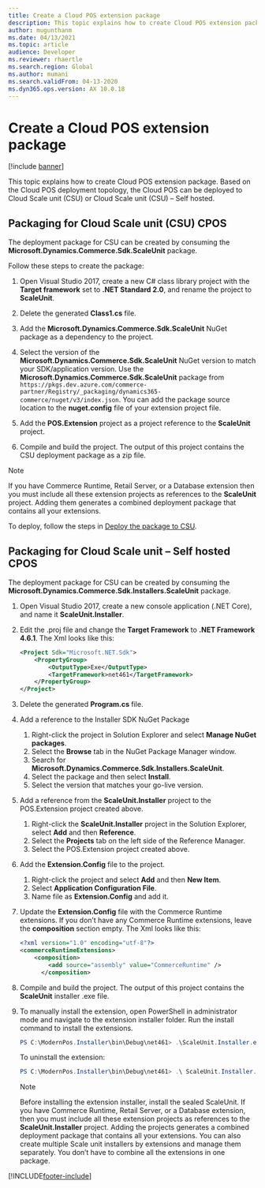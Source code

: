 ```yaml
---
title: Create a Cloud POS extension package 
description: This topic explains how to create Cloud POS extension package.
author: mugunthanm
ms.date: 04/13/2021
ms.topic: article
audience: Developer
ms.reviewer: rhaertle
ms.search.region: Global
ms.author: mumani
ms.search.validFrom: 04-13-2020
ms.dyn365.ops.version: AX 10.0.18
---
```


# Create a Cloud POS extension package

[!include [banner](../../../includes/banner.md)]

This topic explains how to create Cloud POS extension package. Based on the Cloud POS deployment topology, the Cloud POS can be deployed to Cloud Scale unit (CSU) or Cloud Scale unit (CSU) – Self hosted.

## Packaging for Cloud Scale unit (CSU) CPOS

The deployment package for CSU can be created by consuming the **Microsoft.Dynamics.Commerce.Sdk.ScaleUnit** package.

Follow these steps to create the package:

1. Open Visual Studio 2017, create a new C\# class library project with the **Target framework** set to **.NET Standard 2.0**, and rename the project to **ScaleUnit**.

2. Delete the generated **Class1.cs** file.

3. Add the **Microsoft.Dynamics.Commerce.Sdk.ScaleUnit** NuGet package as a dependency to the project.

4. Select the version of the **Microsoft.Dynamics.Commerce.Sdk.ScaleUnit** NuGet version to match your SDK/application version. Use the **Microsoft.Dynamics.Commerce.Sdk.ScaleUnit** package from `https://pkgs.dev.azure.com/commerce-partner/Registry/_packaging/dynamics365-commerce/nuget/v3/index.json`. You can add the package source location to the **nuget.config** file of your extension project file.

5. Add the **POS.Extension** project as a project reference to the **ScaleUnit** project.

6. Compile and build the project. The output of this project contains the CSU deployment package as a zip file.

> [!NOTE]
> If you have Commerce Runtime, Retail Server, or a Database extension then you must include all these extension projects as references to the **ScaleUnit** project. Adding them generates a combined deployment package that contains all your extensions.

To deploy, follow the steps in [Deploy the package to CSU](../retail-sdk/retail-sdk-packaging.md#deploy-the-package-to-csu).

## Packaging for Cloud Scale unit – Self hosted CPOS

The deployment package for CSU can be created by consuming the **Microsoft.Dynamics.Commerce.Sdk.Installers.ScaleUnit** package.

1. Open Visual Studio 2017, create a new console application (.NET Core), and name it **ScaleUnit.Installer**.

2. Edit the .proj file and change the **Target Framework** to **.NET Framework 4.6.1**. The Xml looks like this:

    ```xml
    <Project Sdk="Microsoft.NET.Sdk">
        <PropertyGroup>
            <OutputType>Exe</OutputType>
            <TargetFramework>net461</TargetFramework>
        </PropertyGroup>
    </Project>
    ```

3. Delete the generated **Program.cs** file.

4. Add a reference to the Installer SDK NuGet Package

    1. Right-click the project in Solution Explorer and select **Manage NuGet packages**.
    2. Select the **Browse** tab in the NuGet Package Manager window.
    3. Search for **Microsoft.Dynamics.Commerce.Sdk.Installers.ScaleUnit**.
    4. Select the package and then select **Install**.
    5. Select the version that matches your go-live version.

5. Add a reference from the **ScaleUnit.Installer** project to the POS.Extension project created above.

    1. Right-click the **ScaleUnit.Installer** project in the Solution Explorer, select **Add** and then **Reference**.
    2. Select the **Projects** tab on the left side of the Reference Manager.
    3. Select the POS.Extension project created above.

6. Add the **Extension.Config** file to the project.

    1. Right-click the project and select **Add** and then **New Item**.
    2. Select **Application Configuration File**.
    3. Name file as **Extension.Config** and add it.

7. Update the **Extension.Config** file with the Commerce Runtime extensions. If you don’t have any Commerce Runtime extensions, leave the **composition** section empty. The Xml looks like this:

    ```xml
    <?xml version="1.0" encoding="utf-8"?>
    <commerceRuntimeExtensions>
        <composition>
            <add source="assembly" value="CommerceRuntime" />
          </composition>
    ```

8. Compile and build the project. The output of this project contains the **ScaleUnit** installer .exe file.

9. To manually install the extension, open PowerShell in administrator mode and navigate to the extension installer folder. Run the install command to install the extensions.

    ```powershell
    PS C:\ModernPos.Installer\bin\Debug\net461> .\ScaleUnit.Installer.exe install    
    ```

    To uninstall the extension:

    ```powershell
    PS C:\ModernPos.Installer\bin\Debug\net461> .\ ScaleUnit.Installer.exe 
    ```

    > [!NOTE]
    > Before installing the extension installer, install the sealed ScaleUnit. If you have Commerce Runtime, Retail Server, or a Database extension, then you must include all these extension projects as references to the **ScaleUnit.Installer** project. Adding the projects generates a combined deployment package that contains all your extensions.
    > You can also create multiple Scale unit installers by extensions and manage them separately. You don’t have to combine all the extensions in one package.

[!INCLUDE[footer-include](../../../includes/footer-banner.md)]
